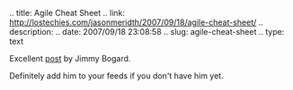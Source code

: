 .. title: Agile Cheat Sheet
.. link: http://lostechies.com/jasonmeridth/2007/09/18/agile-cheat-sheet/
.. description: 
.. date: 2007/09/18 23:08:58
.. slug: agile-cheat-sheet
.. type: text


Excellent [post](http://feeds.feedburner.com/~r/GrabBagOfT/~3/158079288/agile-cheat-sheet.html) by Jimmy Bogard.

Definitely add him to your feeds if you don't have him yet.

